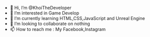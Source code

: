 - 👋 Hi, I’m @KhoiTheDeveloper
- 👀 I’m interested in Game Develop
- 🌱 I’m currently learning HTML,CSS,JavaScript and Unreal Engine
- 💞️ I’m looking to collaborate on nothing
- 📫 How to reach me : My Facebook,Instagram

<!---
KhoiTheDeveloper/KhoiTheDeveloper is a ✨ special ✨ repository because its `README.md` (this file) appears on your GitHub profile.
You can click the Preview link to take a look at your changes.
--->
